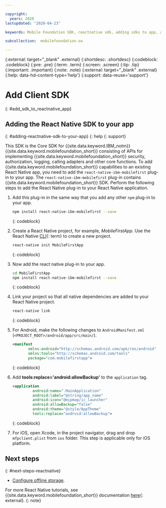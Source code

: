 ```yaml
---

copyright:
  years: 2020
lastupdated: "2020-04-23"

keywords: Mobile Foundation SDK, reactnative sdk, adding sdks to app, application development, react native app, mobile app development, cross platform app development

subcollection:  mobilefoundation-sw

---
```


{:external: target="_blank" .external}
{:shortdesc: .shortdesc}
{:codeblock: .codeblock}
{:pre: .pre}
{:term: .term}
{:screen: .screen}
{:tip: .tip}
{:important: .important}
{:note: .note}
{:external: target="_blank" .external}
{:help: data-hd-content-type='help'}
{:support: data-reuse='support'}

# Add Client SDK
{: #add_sdk_to_reactnative_app}

## Adding the React Native SDK to your app
{: #adding-reactnative-sdk-to-your-app}
{: help
{: support}

This SDK is the Core SDK for {{site.data.keyword.IBM_notm}} {{site.data.keyword.mobilefoundation_short}} consisting of APIs for implementing {{site.data.keyword.mobilefoundation_short}} security, authorization, logging, calling adapters and other core functions. To add {{site.data.keyword.mobilefoundation_short}} capabilities to an existing React Native app, you need to add the `react-native-ibm-mobilefirst` plug-in to your app. The `react-native-ibm-mobilefirst` plug-in contains {{site.data.keyword.mobilefoundation_short}} SDK. Perform the following steps to add the React Native plug-in to your React Native application.

1. Add this plug-in in the same way that you add any other `npm` plug-in to your app.

   ```bash
   npm install react-native-ibm-mobilefirst --save
   ```
   {: codeblock}

2. Create a React Native project, for example, *MobileFirstApp*. Use the React Native [CLI](#x2008863){: term} to create a new project.

   ```bash
   react-native init MobileFirstApp
   ```
   {: codeblock}

3. Now add the react native plug-in to your app.

   ```bash
   cd MobileFirstApp
   npm install react-native-ibm-mobilefirst --save
   ```
   {: codeblock}

4. Link your project so that all native dependencies are added to your React Native project.

   ```bash
   react-native link
   ```
   {: codeblock}

5. For Android, make the following changes to `AndroidManifest.xml` (`<PROJECT_ROOT>/android/app/src/main/`).

   ```xml
   <manifest
          xmlns:android="http://schemas.android.com/apk/res/android"
          xmlns:tools="http://schemas.android.com/tools"
          package="com.mobilefirstapp">
   ```
   {: codeblock}

6. Add **tools:replace='android:allowBackup'** to the `application` tag.

   ```xml
   <application
            android:name=".MainApplication"
            android:label="@string/app_name"
            android:icon="@mipmap/ic_launcher"
            android:allowBackup="false"
            android:theme="@style/AppTheme"
            tools:replace="android:allowBackup">
   ```
   {: codeblock}

7. For iOS, open Xcode, in the project navigator, drag and drop `mfpclient.plist` from `ios` folder. This step is applicable only for iOS platform.
   

## Next steps
{: #next-steps-reactnative}

* [Configure offline storage](/docs/mobilefoundation-sw?topic=mobilefoundation-sw-configure_offline_storage_reactnative).

For more React Native tutorials, see {{site.data.keyword.mobilefoundation_short}} documentation [here](https://mobilefirstplatform.ibmcloud.com/tutorials/en/foundation/8.0/reactnative-tutorials/){: external}.
{: note}
